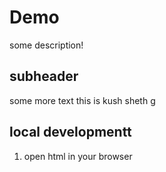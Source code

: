 # Demo

some description! 

## subheader

some more text
this is kush sheth
g

## local developmentt

1. open html in your browser